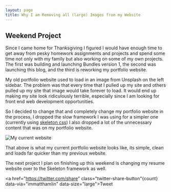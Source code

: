 ```yaml
---
layout: page
title: Why I am Removing all (large) Images from my Website
---
```


Weekend Project
---------------

Since I came home for Thanksgiving I figured I would have enough time to get away from pesky homework assignments and projects and spend some time not only with my family but also working on some of my own projects. The first was building and launching Bundles version 1, the second was launching this blog, and the third is reworking my portfolio website.

My old portfolio website used to load in an image from Unsplash on the left sidebar. The problem was that every time that I pulled up my site and others pulled up my site that image would take forever to load. It would end up making my site look ridiculously terrible, especially since I am looking for front end web development opportunities. 

So I decided to change that and completely change my portfolio website in the process, I dropped the slow framework I was using for a simpler one (currently using [skeleton css](http://getskeleton.com/)) I also dropped a lot of the unnecessary content that was on my portfolio website.

![My current website](http://matthamlin.me/images/website-screenshot.png)

That above is what my current portfolio website looks like, its simple, clean and loads far quicker than my previous website.

The next project I plan on finishing up this weekend is changing my resume website over to the Skeleton framework as well.

<a href="https://twitter.com/share" class="twitter-share-button"{count} data-via="immatthamlin" data-size="large">Tweet</a>
<script>!function(d,s,id){var js,fjs=d.getElementsByTagName(s)[0],p=/^http:/.test(d.location)?'http':'https';if(!d.getElementById(id)){js=d.createElement(s);js.id=id;js.src=p+'://platform.twitter.com/widgets.js';fjs.parentNode.insertBefore(js,fjs);}}(document, 'script', 'twitter-wjs');</script>


 